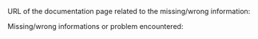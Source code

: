 <!-- If you need help with unclear informations or think you have found a bug, please help us with your issue by entering the following information (otherwise you can delete this text): -->

URL of the documentation page related to the missing/wrong information:


Missing/wrong informations or problem encountered: